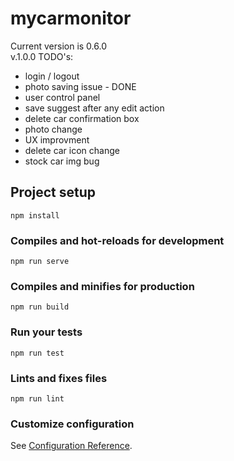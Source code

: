 # mycarmonitor

Current version is 0.6.0 <br>
v.1.0.0 TODO's:
- login / logout
- photo saving issue - DONE
- user control panel
- save suggest after any edit action
- delete car confirmation box
- photo change
- UX improvment
- delete car icon change
- stock car img bug

## Project setup
```
npm install
```

### Compiles and hot-reloads for development
```
npm run serve
```

### Compiles and minifies for production
```
npm run build
```

### Run your tests
```
npm run test
```

### Lints and fixes files
```
npm run lint
```

### Customize configuration
See [Configuration Reference](https://cli.vuejs.org/config/).
